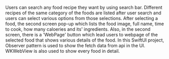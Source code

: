 Users can search any food recipe they want by using search bar. Different recipes of the same category of the foods are listed after user search and users can select various options from those selections. After selecting a food, the second screen pop-up which lists the food image, full name, time to cook, how many caloeries and its' ingredients. Also, in the second screen, there is a 'WebPage' button which lead users to webpage of the selected food that shows various details of the food. In this SwiftUI project, Observer pattern is used to show the fetch data from api in the UI. WKWebView is also used to show every food in detail. 
